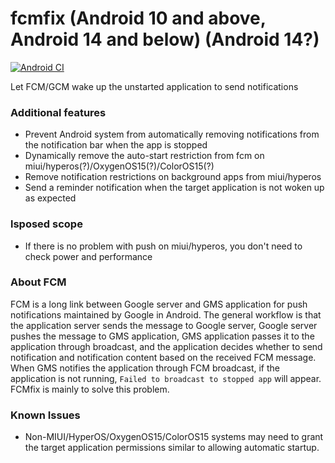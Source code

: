 # fcmfix (Android 10 and above, Android 14 and below) (Android 14?)

[![Android CI](https://github.com/kooritea/fcmfix/workflows/Android%20CI/badge.svg)](https://github.com/kooritea/fcmfix/actions)

Let FCM/GCM wake up the unstarted application to send notifications

### Additional features

- Prevent Android system from automatically removing notifications from the notification bar when the app is stopped
- Dynamically remove the auto-start restriction from fcm on miui/hyperos(?)/OxygenOS15(?)/ColorOS15(?)
- Remove notification restrictions on background apps from miui/hyperos
- Send a reminder notification when the target application is not woken up as expected

### lsposed scope
- If there is no problem with push on miui/hyperos, you don't need to check power and performance

### About FCM

FCM is a long link between Google server and GMS application for push notifications maintained by Google in Android.
The general workflow is that the application server sends the message to Google server, Google server pushes the message to GMS application, GMS application passes it to the application through broadcast, and the application decides whether to send notification and notification content based on the received FCM message.
When GMS notifies the application through FCM broadcast, if the application is not running, `Failed to broadcast to stopped app` will appear. FCMfix is mainly to solve this problem.

### Known Issues

- Non-MIUI/HyperOS/OxygenOS15/ColorOS15 systems may need to grant the target application permissions similar to allowing automatic startup.
